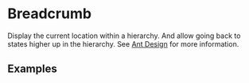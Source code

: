 # Breadcrumb

Display the current location within a hierarchy. And allow going back to states higher up in the hierarchy. See [Ant Design](https://ant.design/components/breadcrumb/) for more information.

## Examples

<demo name="basic"></demo>
